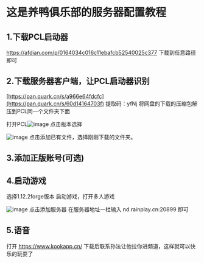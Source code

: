 # 这是养鸭俱乐部的服务器配置教程

## 1.下载PCL启动器 

https://afdian.com/p/0164034c016c11ebafcb52540025c377 下载到任意路径即可

## 2.下载服务器客户端，让PCL启动器识别
[https://pan.quark.cn/s/a966e64fdcfc](https://pan.quark.cn/s/60d14164703f) 提取码：yfNj
将网盘的下载的压缩包解压到PCL同一个文件夹下面

打开PCL![image](https://github.com/user-attachments/assets/aa9e4da0-29b0-4f7c-8dfe-7d33f00882e7)
点击版本选择


![image](https://github.com/user-attachments/assets/22a1e1e1-aa43-45d9-935d-df6780b43681)
点击添加已有文件，选择刚刚下载的文件夹。

## 3.添加正版账号(可选)

## 4.启动游戏

选择1.12.2forge版本 启动游戏，打开多人游戏


![image](https://github.com/user-attachments/assets/d3889b68-4dd5-42f7-96b2-40bdfabd897d)
点击添加服务器 在服务器地址一栏输入   nd.rainplay.cn:20899  即可

## 5.语音
打开 https://www.kookapp.cn/ 下载后联系孙法让他拉你进频道，这样就可以快乐的玩耍了
